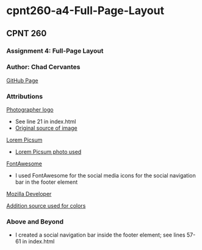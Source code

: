 # cpnt260-a4-Full-Page-Layout
## CPNT 260
### Assignment 4: Full-Page Layout
### Author: Chad Cervantes 

[GitHub Page](https://chad-cervantes.github.io/cpnt260-a4-Full-Page-Layout/)

### Attributions 

[Photographer logo](https://global-uploads.webflow.com/63a9fb94e473f36dbe99c1b1/64879902d220c134514f49d7_iziIZfUDS2KEG5yznkig.png)
- See line 21 in index.html
- [Original source of image](https://www.manypixels.co/blog/brand-design/photography-logo)

[Lorem Picsum](https://picsum.photos/)
 - [Lorem Picsum photo used](https://fastly.picsum.photos/id/823/5000/3333.jpg?hmac=75sjFAfvXxelfFDFdlupCl2KDgIbyOOBTmvhcr6u0B8)

 [FontAwesome](https://fontawesome.com/)
  - I used FontAwesome for the social media icons for the social navigation bar in the footer element

 [Mozilla Developer](https://developer.mozilla.org/en-US/)

 [Addition source used for colors](https://heyreliable.com/ultimate-google-font-pairings/)

### Above and Beyond

- I created a social navigation bar inside the footer element; see lines 57-61 in index.html
